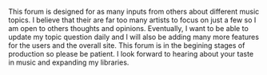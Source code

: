 This forum is designed for as many inputs from others about different music topics. I believe that their are far too many artists to focus on just a few so I am open to others thoughts and opinions. Eventually, I want to be able to update my topic question daily and I will also be adding many more features for the users and the overall site. This forum is in the begining stages of production so please be patient. I look forward to hearing about your taste in music and expanding my libraries.
